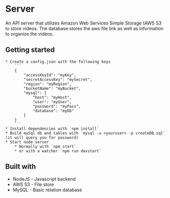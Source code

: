 # Server
An API server that utilizes Amazon Web Services Simple Storage (AWS S3 to store videos.
The database stores the aws file link as well as information to organize the videos.

## Getting started
    * Create a config.json with the following keys
        ```
        {
            "accessKeyId": "myKey",
            "secretAccessKey": "mySecret",
            "region": "myRegion",
            "bucketName": "myBucket",
            "mysql": {
                "host": "myHost",
                "user": "myUser",
                "password": "myPass",
                "database": "myDb"
            }
        }
        ```
    * Install dependencies with `npm install`
    * Build mySql db and tables with `mysql -u <youruser> -p createDB.sql` (it will query you for password)
    * Start node server
        * Normally with `npm start`
        * or with a watcher `npm run devstart`

## Built with
- NodeJS - Javascript backend
- AWS S3 - File store
- MySQL - Basic relation database
